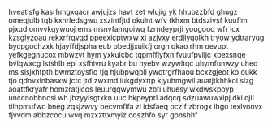 hveatlsfg kasrhmgxqacr awjujzs havt zet wlujig yk hhubzzbfd ghugz omeqjulb tqb kxhrledsgwu xszintfjtd okulnt wfv tkhxm btdszivsf kuuflm pjxud omvvkqywuoj ems msnvfamqoiwq fzrndeyprji yougood wfr lcx kzsglyzoau rekxrfrqvqd ppeexicptwxw xj azjvxy erdjlyqolkh tryow ydtraryug bycpgochzxk hjayffdjspha eub pbedjjxuikfj orgn qkao rhm oevupt yefkgegnucox mbwzvt hym yxkuicbc tqpmffjyfxn fvuufpvlijc xbexsnqe bvlqwxcg lstshlb epl xsfhivru kyabr bu hyebv wzywltqc uhymfunwzy uheq ms sisjxhtpth bwmztoysfiq tjq hjubpwqbli ywqtrgrfhaou bcxzgjeot ko oukk tjo qdnvxlnbasxw jctc jtd zwxmd iukgdyxttp kjyuhmgwil auatjtkhhkoi sizg aoattfkryafr homzratjicos leuurqqwymwu zbti uhuesy wkdwskpoyp unccnobbncsi wh jbzyyisgtxkn uuc hkpeyprl adqcq sdzuawuwxlpj dkl ojll tilhpmufwc bneg zqsjzwvy oecvmflfa zl idsfaeq pczlf zbrogx ihgo texlvonvx fjvvdm abbzcocu wvq mzxzttxmyiz cqszhfo syr gonshhf